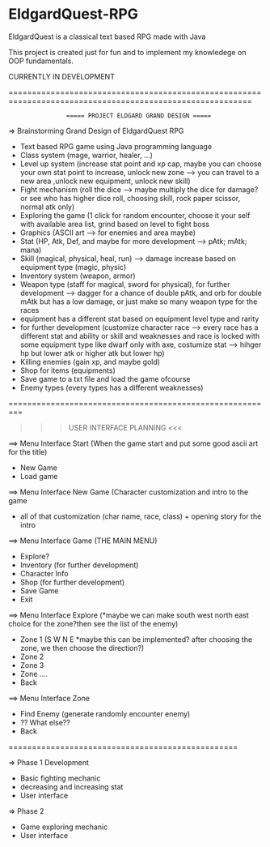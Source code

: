 # EldgardQuest-RPG
EldgardQuest is a classical text based RPG made with Java

This project is created just for fun and to implement my knowledege on OOP fundamentals.

CURRENTLY IN DEVELOPMENT

==========================================================================================================


					===== PROJECT ELDGARD GRAND DESIGN =====

=> Brainstorming Grand Design of EldgardQuest RPG

- Text based RPG game using Java programming language
- Class system (mage, warrior, healer, ...)
- Level up system (increase stat point and xp cap, maybe you can choose your own stat point to increase, unlock new zone --> you can travel to a new area ,unlock new equipment, unlock new skill)
- Fight mechanism (roll the dice --> maybe multiply the dice for damage? or see who has higher dice roll, choosing skill, rock paper scissor, normal atk only)
- Exploring the game (1 click for random encounter, choose it your self with available area list, grind based on level to fight boss
- Graphics (ASCII art --> for enemies and area maybe)
- Stat (HP, Atk, Def, and maybe for more development --> pAtk; mAtk; mana)
- Skill (magical, physical, heal, run) --> damage increase based on equipment type (magic, physic)
- Inventory system (weapon, armor)
- Weapon type (staff for magical, sword for physical), for further development --> dagger for a chance of double pAtk, and orb for double mAtk but has a low damage, or just make so many weapon type for the races 
- equipment has a different stat based on equipment level type and rarity
- for further development (customize character race --> every race has a different stat and ability or skill and weaknesses and race is locked with some equipment type like dwarf only with axe, costumize stat --> hihger hp but lower atk or higher atk but lower hp) 
- Killing enemies (gain xp, and maybe gold)
- Shop for items (equipments)
- Save game to a txt file and load the game ofcourse
- Enemy types (every types has a different weaknesses)

=========================================================
>>> USER INTERFACE PLANNING  <<<

==> Menu Interface Start (When the game start and put some good ascii art for the title)
- New Game
- Load game

==> Menu Interface New Game (Character customization and intro to the game
* all of that customization (char name, race, class) + opening story for the intro

==> Menu Interface Game (THE MAIN MENU)
- Explore?
- Inventory (for further development)
- Character Info
- Shop (for further development)
- Save Game
- Exit

==> Menu Interface Explore (*maybe we can make south west north east choice for the zone?then see the list of the enemy) 
- Zone 1 (S W N E *maybe this can be implemented? after choosing the zone, we then choose the direction?)
- Zone 2
- Zone 3
- Zone ....
- Back

==> Menu Interface Zone
- Find Enemy (generate randomly encounter enemy)
- ?? What else??
- Back

=================================================

=> Phase 1 Development
- Basic fighting mechanic
- decreasing and increasing stat
- User interface


=> Phase 2
- Game exploring mechanic
- User interface
